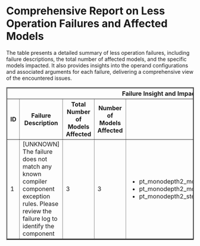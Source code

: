 <h1>Comprehensive Report on Less Operation Failures and Affected Models</h1>
<p>The table presents a detailed summary of less operation failures, including failure descriptions, the total number of affected models, and the specific models impacted. It also provides insights into the operand configurations and associated arguments for each failure, delivering a comprehensive view of the encountered issues.</p>
<table border="2">
	<thead>
		<tr style="text-align: center;">
			<th colspan="5">Failure Insight and Impacted Models</th>
			<th colspan="2">Less Operation Details</th>
		</tr>
		<tr style="text-align: center;">
			<th>ID</th>
			<th>Failure Description</th>
			<th>Total Number of Models Affected</th>
			<th>Number of Models Affected</th>
			<th>Affected Models</th>
			<th>Operands</th>
			<th>Arguments</th>
		</tr>
	</thead>
	<tbody>
		<tr>
			<td rowspan="1">1</td>
			<td rowspan="1">[UNKNOWN] The failure does not match any known compiler component exception rules. Please review the failure log to identify the component</td>
			<td rowspan="1">3</td>
			<td>3</td>
			<td><ul><li>pt_monodepth2_mono_stereo_1024x320_depth_prediction_torchvision</li><li>pt_monodepth2_mono_1024x320_depth_prediction_torchvision</li><li>pt_monodepth2_stereo_1024x320_depth_prediction_torchvision</li></ul></td>
			<td>Operand(type=Activation, shape=(1, 32, 80, 256), dtype=float32)<br><div align='center'>X</div>Operand(type=Constant, name=const_81160, dtype=float32)</td>
			<td></td>
		</tr>
	</tbody>
</table>

